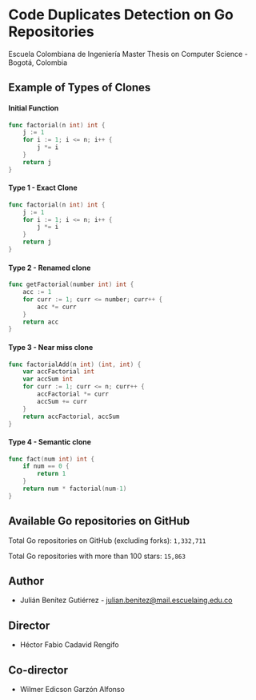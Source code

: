 # Code Duplicates Detection on Go Repositories

Escuela Colombiana de Ingeniería Master Thesis on Computer Science - Bogotá, Colombia

## Example of Types of Clones

#### Initial Function
```go
func factorial(n int) int {
	j := 1
	for i := 1; i <= n; i++ {
		j *= i
	}
	return j
}
```

#### Type 1 - Exact Clone
```go
func factorial(n int) int {
	j := 1
	for i := 1; i <= n; i++ {
		j *= i
	}
	return j
}
```

#### Type 2 - Renamed clone
```go
func getFactorial(number int) int {
	acc := 1
	for curr := 1; curr <= number; curr++ {
		acc *= curr
	}
	return acc
}
```

#### Type 3 - Near miss clone
```go
func factorialAdd(n int) (int, int) {
	var accFactorial int
	var accSum int
	for curr := 1; curr <= n; curr++ {
		accFactorial *= curr
		accSum += curr
	}
	return accFactorial, accSum
}
```

#### Type 4 - Semantic clone
```go
func fact(num int) int {
	if num == 0 {
		return 1
	}
	return num * factorial(num-1)
}
```

## Available Go repositories on GitHub

Total Go repositories on GitHub (excluding forks): `1,332,711`

Total Go repositories with more than 100 stars: `15,863`

## Author

- Julián Benítez Gutiérrez - [julian.benitez@mail.escuelaing.edu.co](mailto:julian.benitez@mail.escuelaing.edu.co)

## Director

- Héctor Fabio Cadavid Rengifo

## Co-director

- Wilmer Edicson Garzón Alfonso
